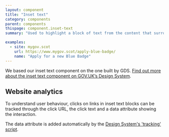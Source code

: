 ```yaml
---
layout: component
title: "Inset text"
category: components
parent: components
thispage: component.inset-text
summary: "Used to highlight a block of text from the content that surrounds it. For example, a quote or something added to the main content."

examples:
  - site: mygov.scot
    url: https://www.mygov.scot/apply-blue-badge/
    name: "Apply for a new Blue Badge"
---
```


We based our inset text component on the one built by GDS. [Find out more about the inset text component on GOV.UK’s Design System](https://design-system.service.gov.uk/components/inset-text/).

## Website analytics

To understand user behaviour, clicks on links in inset text blocks can be tracked through the click URL, the click text and a data attribute showing the interaction.

The data attribute is added automatically by the [Design System's 'tracking' script](/get-started/tracking/#inset-text).

